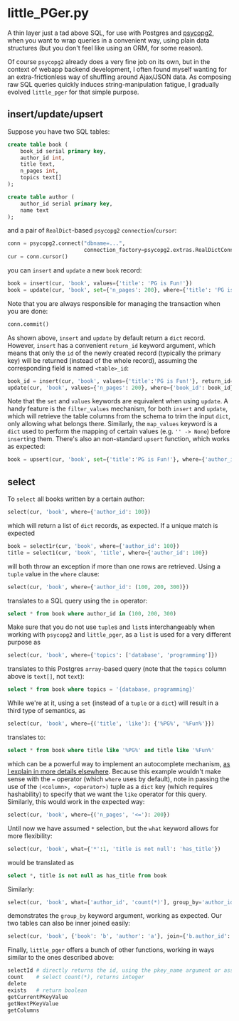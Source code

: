 little_PGer.py
==============

A thin layer just a tad above SQL, for use with Postgres and
[psycopg2](http://www.initd.org/psycopg/), when you want to wrap
queries in a convenient way, using plain data structures (but you
don't feel like using an ORM, for some reason).

Of course `psycopg2` already does a very fine job on its own, but in
the context of webapp backend development, I often found myself
wanting for an extra-frictionless way of shuffling around Ajax/JSON
data. As composing raw SQL queries quickly induces string-manipulation
fatigue, I gradually evolved `little_pger` for that simple purpose.

insert/update/upsert
--------------------

Suppose you have two SQL tables:

```sql
create table book (
    book_id serial primary key,
    author_id int,
    title text,
    n_pages int,
    topics text[]
);

create table author (
    author_id serial primary key,
    name text
);
```

and a pair of `RealDict`-based `psycopg2` `connection`/`cursor`:

```python
conn = psycopg2.connect("dbname=...",
                        connection_factory=psycopg2.extras.RealDictConnection)
cur = conn.cursor()
```

you can `insert` and `update` a new `book` record:

```python
book = insert(cur, 'book', values={'title': 'PG is Fun!'})
book = update(cur, 'book', set={'n_pages': 200}, where={'title': 'PG is Fun!'})
```

Note that you are always responsible for managing the transaction when
you are done:

```python
conn.commit()
```

As shown above, `insert` and `update` by default return a `dict`
record. However, `insert` has a convenient `return_id` keyword
argument, which means that only the `id` of the newly created record
(typically the primary key) will be returned (instead of the whole
record), assuming the corresponding field is named `<table>_id`:

```python
book_id = insert(cur, 'book', values={'title':'PG is Fun!'}, return_id=True)
update(cur, 'book', values={'n_pages': 200}, where={'book_id': book_id})
```

Note that the `set` and `values` keywords are equivalent when using
`update`. A handy feature is the `filter_values` mechanism, for both
`insert` and `update`, which will retrieve the table columns from the
schema to trim the input `dict`, only allowing what belongs
there. Similarly, the `map_values` keyword is a `dict` used to perform
the mapping of certain values (e.g. `'' -> None`) before `insert`ing
them. There's also an non-standard `upsert` function, which works as
expected:

```python
book = upsert(cur, 'book', set={'title':'PG is Fun!'}, where={'author_id': 100})
```

select
------

To `select` all books written by a certain author:

```python
select(cur, 'book', where={'author_id': 100})
```

which will return a list of `dict` records, as expected. If a unique
match is expected

```python
book = select1r(cur, 'book', where={'author_id': 100})
title = select1(cur, 'book', 'title', where={'author_id': 100})
```

will both throw an exception if more than one rows are
retrieved. Using a `tuple` value in the `where` clause:

```python
select(cur, 'book', where={'author_id': (100, 200, 300)})
```

translates to a SQL query using the `in` operator:

```sql
select * from book where author_id in (100, 200, 300)
```

Make sure that you do not use `tuple`s and `list`s interchangeably
when working with `psycopg2` and `little_pger`, as a `list` is used
for a very different purpose as

```python
select(cur, 'book', where={'topics': ['database', 'programming']})
```

translates to this Postgres `array`-based query (note that the
`topics` column above is `text[]`, not `text`):

```sql
select * from book where topics = '{database, programming}'
```

While we're at it, using a `set` (instead of a `tuple` or a `dict`)
will result in a third type of semantics, as

```python
select(cur, 'book', where={('title', 'like'): {'%PG%', '%Fun%'}})
```

translates to:

```sql
select * from book where title like '%PG%' and title like '%Fun%'
```

which can be a powerful way to implement an autocomplete mechanism,
[as I explain in more details elsewhere](http://cjauvin.blogspot.ca/2012/10/a-tribute-to-unsung-pattern.html).
Because this example wouldn't make sense with the `=` operator (which
`where` uses by default), note in passing the use of the `(<column>,
<operator>)` tuple as a `dict` key (which requires hashability) to
specify that we want the `like` operator for this query. Similarly,
this would work in the expected way:

```python
select(cur, 'book', where={('n_pages', '<='): 200})
```

Until now we have assumed `*` selection, but the `what` keyword allows
for more flexibility:

```python
select(cur, 'book', what={'*':1, 'title is not null': 'has_title'})
```

would be translated as

```sql
select *, title is not null as has_title from book
```

Similarly:

```python
select(cur, 'book', what=['author_id', 'count(*)'], group_by='author_id')
```

demonstrates the `group_by` keyword argument, working as expected. Our two
tables can also be inner joined easily:

```python
select(cur, 'book', {'book': 'b', 'author': 'a'}, join={'b.author_id': 'a.author_id'})
```

Finally, `little_pger` offers a bunch of other functions, working in
ways similar to the ones described above:

```python
selectId # directly returns the id, using the pkey_name argument or assuming <table_id>
count    # select count(*), returns integer
delete
exists   # return boolean
getCurrentPKeyValue
getNextPKeyValue
getColumns
```
